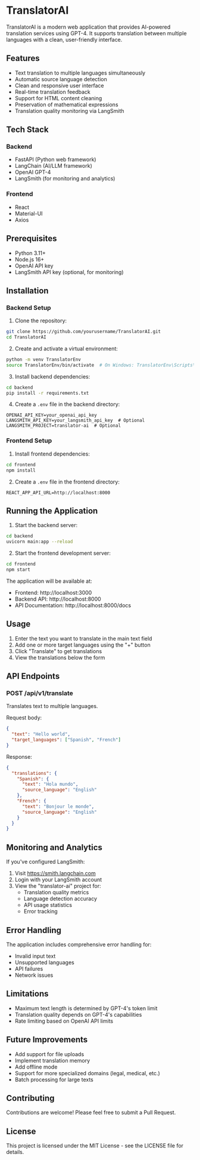 # TranslatorAI

TranslatorAI is a modern web application that provides AI-powered translation services using GPT-4. It supports translation between multiple languages with a clean, user-friendly interface.

## Features

- Text translation to multiple languages simultaneously
- Automatic source language detection
- Clean and responsive user interface
- Real-time translation feedback
- Support for HTML content cleaning
- Preservation of mathematical expressions
- Translation quality monitoring via LangSmith

## Tech Stack

### Backend
- FastAPI (Python web framework)
- LangChain (AI/LLM framework)
- OpenAI GPT-4
- LangSmith (for monitoring and analytics)

### Frontend
- React
- Material-UI
- Axios

## Prerequisites

- Python 3.11+
- Node.js 16+
- OpenAI API key
- LangSmith API key (optional, for monitoring)

## Installation

### Backend Setup

1. Clone the repository:
```bash
git clone https://github.com/yourusername/TranslatorAI.git
cd TranslatorAI
```

2. Create and activate a virtual environment:
```bash
python -m venv TranslatorEnv
source TranslatorEnv/bin/activate  # On Windows: TranslatorEnv\Scripts\activate
```

3. Install backend dependencies:
```bash
cd backend
pip install -r requirements.txt
```

4. Create a `.env` file in the backend directory:
```env
OPENAI_API_KEY=your_openai_api_key
LANGSMITH_API_KEY=your_langsmith_api_key  # Optional
LANGSMITH_PROJECT=translator-ai  # Optional
```

### Frontend Setup

1. Install frontend dependencies:
```bash
cd frontend
npm install
```

2. Create a `.env` file in the frontend directory:
```env
REACT_APP_API_URL=http://localhost:8000
```

## Running the Application

1. Start the backend server:
```bash
cd backend
uvicorn main:app --reload
```

2. Start the frontend development server:
```bash
cd frontend
npm start
```

The application will be available at:
- Frontend: http://localhost:3000
- Backend API: http://localhost:8000
- API Documentation: http://localhost:8000/docs

## Usage

1. Enter the text you want to translate in the main text field
2. Add one or more target languages using the "+" button
3. Click "Translate" to get translations
4. View the translations below the form

## API Endpoints

### POST /api/v1/translate
Translates text to multiple languages.

Request body:
```json
{
  "text": "Hello world",
  "target_languages": ["Spanish", "French"]
}
```

Response:
```json
{
  "translations": {
    "Spanish": {
      "text": "Hola mundo",
      "source_language": "English"
    },
    "French": {
      "text": "Bonjour le monde",
      "source_language": "English"
    }
  }
}
```

## Monitoring and Analytics

If you've configured LangSmith:
1. Visit https://smith.langchain.com
2. Login with your LangSmith account
3. View the "translator-ai" project for:
   - Translation quality metrics
   - Language detection accuracy
   - API usage statistics
   - Error tracking

## Error Handling

The application includes comprehensive error handling for:
- Invalid input text
- Unsupported languages
- API failures
- Network issues

## Limitations

- Maximum text length is determined by GPT-4's token limit
- Translation quality depends on GPT-4's capabilities
- Rate limiting based on OpenAI API limits

## Future Improvements

- Add support for file uploads
- Implement translation memory
- Add offline mode
- Support for more specialized domains (legal, medical, etc.)
- Batch processing for large texts

## Contributing

Contributions are welcome! Please feel free to submit a Pull Request.

## License

This project is licensed under the MIT License - see the LICENSE file for details.

